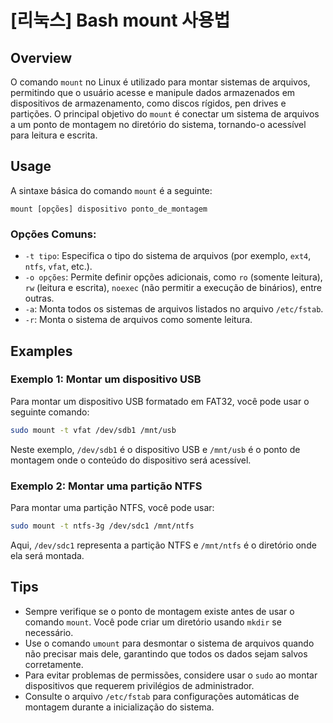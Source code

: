 # [리눅스] Bash mount 사용법

## Overview
O comando `mount` no Linux é utilizado para montar sistemas de arquivos, permitindo que o usuário acesse e manipule dados armazenados em dispositivos de armazenamento, como discos rígidos, pen drives e partições. O principal objetivo do `mount` é conectar um sistema de arquivos a um ponto de montagem no diretório do sistema, tornando-o acessível para leitura e escrita.

## Usage
A sintaxe básica do comando `mount` é a seguinte:

```
mount [opções] dispositivo ponto_de_montagem
```

### Opções Comuns:
- `-t tipo`: Especifica o tipo do sistema de arquivos (por exemplo, `ext4`, `ntfs`, `vfat`, etc.).
- `-o opções`: Permite definir opções adicionais, como `ro` (somente leitura), `rw` (leitura e escrita), `noexec` (não permitir a execução de binários), entre outras.
- `-a`: Monta todos os sistemas de arquivos listados no arquivo `/etc/fstab`.
- `-r`: Monta o sistema de arquivos como somente leitura.

## Examples
### Exemplo 1: Montar um dispositivo USB
Para montar um dispositivo USB formatado em FAT32, você pode usar o seguinte comando:

```bash
sudo mount -t vfat /dev/sdb1 /mnt/usb
```

Neste exemplo, `/dev/sdb1` é o dispositivo USB e `/mnt/usb` é o ponto de montagem onde o conteúdo do dispositivo será acessível.

### Exemplo 2: Montar uma partição NTFS
Para montar uma partição NTFS, você pode usar:

```bash
sudo mount -t ntfs-3g /dev/sdc1 /mnt/ntfs
```

Aqui, `/dev/sdc1` representa a partição NTFS e `/mnt/ntfs` é o diretório onde ela será montada.

## Tips
- Sempre verifique se o ponto de montagem existe antes de usar o comando `mount`. Você pode criar um diretório usando `mkdir` se necessário.
- Use o comando `umount` para desmontar o sistema de arquivos quando não precisar mais dele, garantindo que todos os dados sejam salvos corretamente.
- Para evitar problemas de permissões, considere usar o `sudo` ao montar dispositivos que requerem privilégios de administrador.
- Consulte o arquivo `/etc/fstab` para configurações automáticas de montagem durante a inicialização do sistema.
